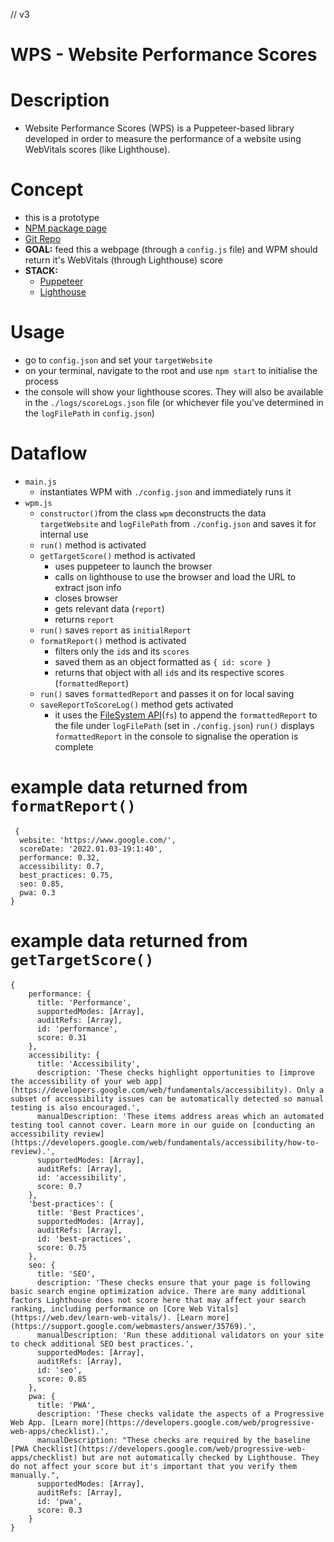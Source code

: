 // v3
# WPS - Website Performance Scores
# Description
- Website Performance Scores (WPS) is a Puppeteer-based library developed in order to measure the performance of a website using WebVitals scores (like Lighthouse).

# Concept
- this is a prototype
- [NPM package page](https://www.npmjs.com/package/wps-website-performance-scores)
- [Git Repo](https://github.com/Duclearc/wps-website-performance-scores)
- **GOAL:** feed this a webpage (through a `config.js` file) and WPM should return it's WebVitals (through Lighthouse) score
- **STACK:**
    - [Puppeteer](https://pptr.dev/)
    - [Lighthouse](https://developers.google.com/web/tools/lighthouse)

# Usage
- go to `config.json` and set your `targetWebsite`
- on your terminal, navigate to the root and use `npm start` to initialise the process
- the console will show your lighthouse scores. They will also be available in the `./logs/scoreLogs.json` file (or whichever file you've determined in the `logFilePath` in `config.json`)

# Dataflow
- `main.js`
    - instantiates WPM with `./config.json` and immediately runs it
- `wpm.js`
    - `constructor()`from the class `wpm` deconstructs the data `targetWebsite` and `logFilePath` from `./config.json` and saves it for internal use
    - `run()` method is activated
    - `getTargetScore()` method is activated
        - uses puppeteer to launch the browser
        - calls on lighthouse to use the browser and load the URL to extract json info
        - closes browser
        - gets relevant data (`report`)
        - returns `report`
    - `run()` saves `report` as `initialReport`
    - `formatReport()` method is activated
        - filters only the `id`s and its `scores`
        - saved them as an object formatted as `{ id: score }`
        - returns that object with all `id`s and its respective scores (`formattedReport`)
    - `run()` saves `formattedReport` and passes it on for local saving
    - `saveReportToScoreLog()` method gets activated
        - it uses the [FileSystem API](https://developer.mozilla.org/en-US/docs/Web/API/FileSystem)(`fs`) to append the `formattedReport` to the file under `logFilePath` (set in `./config.json`)
    `run()` displays `formattedReport` in the console to signalise the operation is complete

# example data returned from `formatReport()`
```
 {
  website: 'https://www.google.com/',
  scoreDate: '2022.01.03-19:1:40',
  performance: 0.32,
  accessibility: 0.7,
  best_practices: 0.75,
  seo: 0.85,
  pwa: 0.3
} 
```

# example data returned from `getTargetScore()`
```
{
    performance: {
      title: 'Performance',
      supportedModes: [Array],
      auditRefs: [Array],
      id: 'performance',
      score: 0.31
    },
    accessibility: {
      title: 'Accessibility',
      description: 'These checks highlight opportunities to [improve the accessibility of your web app](https://developers.google.com/web/fundamentals/accessibility). Only a subset of accessibility issues can be automatically detected so manual testing is also encouraged.',
      manualDescription: 'These items address areas which an automated testing tool cannot cover. Learn more in our guide on [conducting an accessibility review](https://developers.google.com/web/fundamentals/accessibility/how-to-review).',
      supportedModes: [Array],
      auditRefs: [Array],
      id: 'accessibility',
      score: 0.7
    },
    'best-practices': {
      title: 'Best Practices',
      supportedModes: [Array],
      auditRefs: [Array],
      id: 'best-practices',
      score: 0.75
    },
    seo: {
      title: 'SEO',
      description: 'These checks ensure that your page is following basic search engine optimization advice. There are many additional factors Lighthouse does not score here that may affect your search ranking, including performance on [Core Web Vitals](https://web.dev/learn-web-vitals/). [Learn more](https://support.google.com/webmasters/answer/35769).',
      manualDescription: 'Run these additional validators on your site to check additional SEO best practices.',
      supportedModes: [Array],
      auditRefs: [Array],
      id: 'seo',
      score: 0.85
    },
    pwa: {
      title: 'PWA',
      description: 'These checks validate the aspects of a Progressive Web App. [Learn more](https://developers.google.com/web/progressive-web-apps/checklist).',
      manualDescription: "These checks are required by the baseline [PWA Checklist](https://developers.google.com/web/progressive-web-apps/checklist) but are not automatically checked by Lighthouse. They do not affect your score but it's important that you verify them manually.",
      supportedModes: [Array],
      auditRefs: [Array],
      id: 'pwa',
      score: 0.3
    }
}
```
